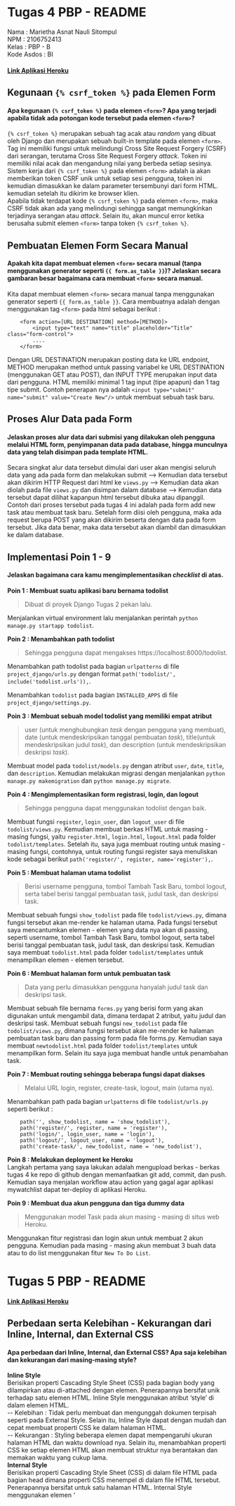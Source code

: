 # Tugas 4 PBP - README
Nama : Marietha Asnat Nauli Sitompul <br />
NPM : 2106752413 <br />
Kelas : PBP - B <br />
Kode Asdos : BI
#### [Link Aplikasi Heroku](https://tugas2pbpasnat.herokuapp.com/todolist/)

## Kegunaan `{% csrf_token %}` pada Elemen Form
#### Apa kegunaan `{% csrf_token %}` pada elemen `<form>`? Apa yang terjadi apabila tidak ada potongan kode tersebut pada elemen `<form>`?
`{% csrf_token %}` merupakan sebuah tag acak atau _random_ yang dibuat oleh Django dan merupakan sebuah built-in template pada elemen `<form>`. Tag ini memiliki fungsi untuk melindungi Cross Site Request Forgery (CSRF) dari serangan, terutama Cross Site Request Forgery _attack_. Token ini memiliki nilai acak dan mengandung nilai yang berbeda setiap sesinya. Sistem kerja dari `{% csrf_token %}` pada elemen `<form>` adalah ia akan memberikan token CSRF unik untuk setiap sesi pengguna, token ini kemudian dimasukkan ke dalam parameter tersembunyi dari form HTML. kemudian setelah itu dikirim ke browser klien. <br />
Apabila tidak terdapat kode `{% csrf_token %}` pada elemen `<form>`, maka CSRF tidak akan ada yang melindungi sehingga sangat memungkinkan terjadinya serangan atau _attack_. Selain itu, akan muncul error ketika berusaha submit elemen `<form>` tanpa token `{% csrf_token %}`. <br />

## Pembuatan Elemen Form Secara Manual
#### Apakah kita dapat membuat elemen `<form>` secara manual (tanpa menggunakan generator seperti `{{ form.as_table }}`)? Jelaskan secara gambaran besar bagaimana cara membuat `<form>` secara manual.
Kita dapat membuat elemen `<form>` secara manual tanpa menggunakan generator seperti `{{ form.as_table }}`. Cara membuatnya adalah dengan menggunakan tag `<form>` pada html sebagai berikut : <br />
```
    <form action=[URL DESTINATION] method=[METHOD]>
        <input type="text" name="title" placeholder="Title" class="form-control">
        ....
    </form>
```
Dengan URL DESTINATION merupakan posting data ke URL endpoint, METHOD merupakan method untuk passing variabel ke URL DESTINATION (menggunakan GET atau POST), dan INPUT TYPE merupakan input data dari pengguna. HTML memiliki minimal 1 tag input (tipe apapun) dan 1 tag tipe submit. Contoh penerapan nya adalah `<input type="submit" name="submit" value="Create New"/>` untuk membuat sebuah task baru. <br />

## Proses Alur Data pada Form 
#### Jelaskan proses alur data dari submisi yang dilakukan oleh pengguna melalui HTML form, penyimpanan data pada database, hingga munculnya data yang telah disimpan pada template HTML.
Secara singkat alur data tersebut dimulai dari user akan mengisi seluruh data yang ada pada form dan melakukan submit --> Kemudian data tersebut akan dikirim HTTP Request dari html ke `views.py` --> Kemudian data akan diolah pada file `views.py` dan disimpan dalam database --> Kemudian data tersebut dapat dilihat kapanpun html tersebut dibuka atau dipanggil.  <br />
Contoh dari proses tersebut pada tugas 4 ini adalah pada form add new task atau membuat task baru. Setelah form diisi oleh pengguna, maka ada request berupa POST yang akan dikirim beserta dengan data pada form tersebut. Jika data benar, maka data tersebut akan diambil dan dimasukkan ke dalam database.  <br />

## Implementasi Poin 1 - 9
#### Jelaskan bagaimana cara kamu mengimplementasikan _checklist_ di atas.
**Poin 1 : Membuat suatu aplikasi baru bernama todolist** <br />
> Dibuat di proyek Django Tugas 2 pekan lalu. <br />

Menjalankan virtual environment lalu menjalankan perintah `python manage.py startapp todolist`. <br />

**Poin 2 : Menambahkan path todolist** <br />
> Sehingga pengguna dapat mengakses https://localhost:8000/todolist. <br />

Menambahkan path todolist pada bagian `urlpatterns` di file `project_django/urls.py` dengan format `path('todolist/', include('todolist.urls')),`. <br />

Menambahkan `todolist` pada bagian `INSTALLED_APPS` di file `project_django/settings.py`. <br />

**Poin 3 : Membuat sebuah model todolist yang memiliki empat atribut** <br />
> user (untuk menghubungkan _task_ dengan pengguna yang membuat), date (untuk mendeskripsikan tanggal pembuatan _task_), title(untuk mendeskripsikan judul _task_), dan description (untuk mendeskripsikan deskripsi _task_). <br />

Membuat model pada `todolist/models.py` dengan atribut `user`, `date`, `title`, dan `description`. Kemudian melakukan migrasi dengan menjalankan `python manage.py makemigration` dan `python manage.py migrate`. <br />

**Poin 4 :  Mengimplementasikan form registrasi, login, dan logout** <br />
> Sehingga pengguna dapat menggunakan todolist dengan baik. <br />

Membuat fungsi `register`, `login_user`, dan `logout_user` di file `todolist/views.py`. Kemudian membuat berkas HTML untuk masing - masing fungsi, yaitu `register.html`, `login.html`, `logout.html` pada folder `todolist/templates`. Setelah itu, saya juga membuat routing untuk masing - masing fungsi, contohnya, untuk routing fungsi register saya menuliskan kode sebagai berikut `path('register/', register, name='register'),`. <br />

**Poin 5 : Membuat halaman utama todolist** <br />
> Berisi username pengguna, tombol Tambah Task Baru, tombol logout, serta tabel berisi tanggal pembuatan task, judul task, dan deskripsi task. <br />

Membuat sebuah fungsi `show_todolist` pada file `todolist/views.py`, dimana fungsi tersebut akan me-render ke halaman utama. Pada fungsi tersebut saya mencantumkan elemen - elemen yang data nya akan di passing, seperti username, tombol Tambah Task Baru, tombol logout, serta tabel berisi tanggal pembuatan task, judul task, dan deskripsi task. Kemudian saya membuat `todolist.html` pada folder `todolist/templates` untuk menampilkan elemen - elemen tersebut. <br />

**Poin 6 : Membuat halaman form untuk pembuatan task** <br />
> Data yang perlu dimasukkan pengguna hanyalah judul task dan deskripsi task. <br />

Membuat sebuah file bernama `forms.py` yang berisi form yang akan digunakan untuk mengambil data, dimana terdapat 2 atribut, yaitu judul dan deskripsi task. Membuat sebuah fungsi `new_todolist` pada file `todolist/views.py`, dimana fungsi tersebut akan me-render ke halaman pembuatan task baru dan passing form pada file forms.py. Kemudian saya membuat `newtodolist.html` pada folder `todolist/templates` untuk menampilkan form. Selain itu saya juga membuat handle untuk penambahan task. <br />

**Poin 7 : Membuat routing sehingga beberapa fungsi dapat diakses** <br />
> Melalui URL login, register, create-task, logout, main (utama nya). <br />

Menambahkan path pada bagian `urlpatterns` di file `todolist/urls.py` seperti berikut :<br />
```
    path('', show_todolist, name = 'show_todolist'), 
    path('register/', register, name = 'register'),
    path('login/', login_user, name = 'login'),
    path('logout/', logout_user, name = 'logout'),
    path('create-task/', new_todolist, name = 'new_todolist'),
```

**Poin 8 :  Melakukan deployment ke Heroku** <br />
Langkah pertama yang saya lakukan adalah mengupload berkas - berkas tugas 4 ke repo di github dengan memanfaatkan git add, commit, dan push. Kemudian saya menjalan workflow atau action yang gagal agar aplikasi mywatchlist dapat ter-deploy di aplikasi Heroku. <br />

**Poin 9 : Membuat dua akun pengguna dan tiga dummy data** <br />
> Menggunakan model Task pada akun masing - masing di situs web Heroku. <br />

Menggunakan fitur registrasi dan login akun untuk membuat 2 akun pengguna. Kemudian pada masing - masing akun membuat 3 buah data atau to do list menggunakan fitur `New To Do List`.


# Tugas 5 PBP - README
#### [Link Aplikasi Heroku](https://tugas2pbpasnat.herokuapp.com/todolist/)

## Perbedaan serta Kelebihan - Kekurangan dari Inline, Internal, dan External CSS
#### Apa perbedaan dari Inline, Internal, dan External CSS? Apa saja kelebihan dan kekurangan dari masing-masing style?
**Inline Style** <br />
Berisikan properti Cascading Style Sheet (CSS) pada bagian body yang dilampirkan atau di-attached dengan elemen. Penerapannya bersifat unik terhadap satu elemen HTML. Inline Style menggunakan atribut ‘style’ di dalam elemen HTML. <br />
-- Kelebihan : Tidak perlu membuat dan mengunggah dokumen terpisah seperti pada External Style. Selain itu, Inline Style dapat dengan mudah dan cepat membuat properti CSS ke dalam halaman HTML. <br />
-- Kekurangan : Styling beberapa elemen dapat mempengaruhi ukuran halaman HTML dan waktu download nya. Selain itu, menambahkan properti CSS ke setiap elemen HTML akan membuat struktur nya berantakan dan memakan waktu yang cukup lama. <br />
**Internal Style** <br />
Berisikan properti Cascading Style Sheet (CSS) di dalam file HTML pada bagian head dimana properti CSS menempel di dalam file HTML tersebut. Penerapannya bersifat untuk satu halaman HTML. Internal Style menggunakan elemen ‘<style>’ pada bagian ‘<head>’. <br />
-- Kelebihan : Karena properti CSS berada pada file HTML yang sama, maka tidak perlu mengunggah banyak file. Selain itu, Inline Style dapat menggunakan class dan ID selector. <br />
-- Kekurangan : Menambahkan kode atau property ke dokumen HTML dapat meningkatkan ukuran halaman dan waktu loading web. Selain itu, karena Inline Style memiliki prioritas yang lebih tinggi, semua style yang berada pada Internal Style akan di-override oleh Inline Style. <br />
**External Style** <br />
Berisikan file CSS yang terpisah yang hanya berisi properti style dengan bantuan tag atribut. Properti CSS ditulis dalam file terpisah yang memiliki ekstensi .css yang kemudian di-link ke dokumen HTML menggunakan tag link. Untuk setiap elemen, style hanya dapat diatur sekali dan akan diterapkan di seluruh halaman web. Penerapannya bersifat untuk banyak halaman HTML. External Style menggunakan elemen ‘<link>’ untuk me-link¬ ke sebuah eksternal file CSS. <br />
-- Kelebihan : Karena properti CSS berada pada file yang terpisah, file HTML akan memiliki struktur yang lebih bersih dan berukuran lebih kecil. Selain itu, External Style dapat menggunakan file .css yang sama untuk beberapa halaman web. <br />
-- Kekurangan : Karena Inline dan Internal Style memiliki prioritas yang lebih tinggi, semua style yang berada pada External Style akan di-override oleh Inline dan Internal Style. Selain itu, mengunggah atau menautkan beberapa file CSS dapat meningkatkan waktu download web. Halaman web juga mungkin tidak di render dengan benar sampai CSS eksternal dimuat. <br />

## Tag HTML5
#### Jelaskan tag HTML5 yang kamu ketahui.
`<a>` : Mendefinisikan Hyperlink <br />
`<abbr>` : Mendefinisikan bentuk singkatan suatu kata atau frase yang lebih panjang <br />
`<address>` : Menspesifikasikan informasi kontak author <br />
`<area>` : Mendefinsikan sebuah spesifik area dalam image map <br />
`<article>` : Mendefinisikan sebuah artikel <br />
`<aside>` : Mendefinisikan beberapa konten yang berhubungan dengan konten halaman web <br />
`<audio>` : Memasukkan sound atau audio dalam dokumen HTML <br />
`<b>` : Menampilkan teks dalam style tebal atau bold <br />
`<base>` : Mendefiniskan URL dasar untuk semua URL relatif dalam dokumen <br />
`<bdi>` : Merepresentasikan teks yang terisolasi dengan tujuan text formatting <br />
`<bdo>` : Override teks direction <br />
`<blockquote>` : Merepresentasikan sebuah bagian yang diambil dari sumber lain <br />
`<body>` : Mendefinisikan bagian body suatu dokumen <br />
`<br>` : Menghasilkan sebuah line break <br />
`<button>` : Membuat sebuah tombol yang dapat di klik <br />
`<canvas>` : Mendefinisikan bagian atau wilayah dalam dokumen <br />
`<caption>` : Mendefinisikan caption atau judul suatu tabel <br />
`<cite>` : Menunjukkan kutipan atau referensi ke sumber lain <br />
`<code>` : Menspesifikasikan teks sebagai kode komputer <br />
`<col>` : Mendefinsikan nilai atribut untuk satu atau lebih kolom dalam tabel <br />
`<colgroup>` : Menentukan atribut untuk beberapa kolom dalam tabel <br />
`<data>` : Meletakkan konten yang memiliki terjemahan yang machine-readable <br />
`<datalist>` : Merepresentasikan set opsi yang telah ditentukan untuk suatu elemen input <br />
`<dd>` : Menspesifikasikan deskripsi pada dt dan dl <br />
`<del>` : Merepresentasikan teks yang telah dihapus dari dokumen <br />
`<details>` : Merepresentasikan widget dimana user dapat memperoleh informasi <br />
`<dfn>` : Menspesifikasikan sebuah definisi <br />
`<dialog>` : Mendefinsikan sebuah dialog box atau subwindow <br />
`<div>` : Menspesifikasikan sebuah bagian atau divisi dalam dokumen <br />
`<dl>` : Mendefinisikan sebuah list deskripsi <br />
`<dt>` : Mendefinsikan sebuah item pada list deskripsi <br />
`<em>` : Mendefinisikan teks yang ditekankan <br />
`<embed>` : Meletakkan aplikasi eksternal seperti konten media ke dalam dokumen HTML <br />
`<fieldset>` : Menentukan sebuah set mengenai form <br />
`<figcaption>` : Mendefinisikan sebuah keterangan atau legend untuk gambar <br />
`<figure>` : Merepresentasikan gambar yang diilustrasikan <br />
`<footer>` : Merepresentasikan footer sebuah dokumen atau bagian <br />
`<form>` : Mendefinisikan sebuah form HTML untuk input user <br />
`<head>` : Mendefinsikan bagian head dokumen seperti judul <br />
`<header>` : Merepresentasikan heade sebuah dokumen atau bagian <br />
`<hgroup>` : Mendefinsikan grup yang berisi header <br />
`<h1>` to `<h6>` : Mendefinisikan header HTML <br />
`<hr>` : Menghasilkan sebuah garis mendatar atau horizontal <br />
`<html>` : Mendefinisikan root dari suatu dokumen HTML <br />
`<i>` : Menampilkan teks dalam style miring atau italic <br />
`<iframe>` : Menampilkan sebuah url dalam Inline frame <br />
`<img>` : Merepresentasikan suatu gambar <br />
`<input>` : Mendefinisikan sebuah kontrol input <br />
`<ins>` : Mendefinisikan sebuah blok teks yang telah dimasukkan ke dalam dokumen <br />
`<kbd>` : Menentukan teks sebagai input keyboard <br />
`<keygen>` : Merepresentasikan kontrol untuk public-private key <br />
`<label>` : mendefinisikan sebuah label untuk kontrol input <br />
`<legend>` : Mendefinisikan caption untuk elemen fieldset <br />
`<li>` : Mendefiniskan sebuah list <br />
`<link>` : Mendefinisikan hubungan antara dokumen dan sumber eksternal <br />
`<main>` : Merepresentasikan bagian utama atau main dari program <br />
`<map>` : Mendefinisikan peta gambar dari sisi user <br />
`<mark>` : Merepresentasikan teks yang di-highlight untuk tujuan referensi <br />
`<menu>` : Merepresentasikan sebuah list commands <br />
`<menuitem>` : Mendefinsikan sebuah list commands yang dapat dilakukan oleh user <br />
`<meta>` : Menyediakan metadata terstruktur mengenai konten dalam dokumen <br />
`<meter>` : Merepresentasikan pengukuran skalaran dalam suatu range <br />
`<nav>` : Mendefinsikan sebuah bagian mengenai link navigasi <br />
`<noscript>` : Mendefinisikan konten alternative yang tidak mensupport frames <br />
`<object>` : Mendefinisikan sebuah object <br />
`<ol>` : Mendefinisikan list yang sudah terurut <br />
`<optgroup>` : Mendefinsikan sebuah kelompok yang berisi opsi yang saling berhubungan dalam section list <br />
`<option>` : Mendefinisikan opsi dalam selection list <br />
`<output>` : Merepresentasikan hasil dari suatu perhitungan <br />
`<p>` : Mendefinisikan paragraf <br />
`<param>` : Mendefinisikan sebuah parameter untuk suatu object <br />
`<picture>` : Mendefinisikan tempat untuk beberapa gambar <br />
`<pre>` : Mendefinisikan teks yang telah diformat <br />
`<progress>` : Merepresentasikan kemajuan penyelesaian suatu task <br />
`<q>` : Mendefinisikan kutipan Inline pendek <br />
`<rp>` : Menyediakan fall-bak parenthesis untuk browser yang tidak mensupport anotasi ruby <br />
`<rt>` : Mendefinisikan pengucapan suatu karakter yang direpresentasikan dalam anotasi ruby <br />
`<ruby>` : Mewakili anotasi ruby <br />
`<s>` : Mewakili konten yang sudah tidak akurat atau relevan <br />
`<samp>` : Menentukan teks sebagai output sampel dari suatu program <br />
`<script>` : Menempatkan skrip dalam dokumen untuk pemrosesan dari sisi klien <br />
`<section>` : Mendefinisikan bagian – bagian dari dokumen HTML <br />
`<select>` : Mendefinisikan daftar yang dipilih dalam suatu formulir <br />
`<small>` : Menampilkan teks dalam ukuran yang lebih kecil <br />
`<source>` : Mendefinisikan sumber media alternatif untuk elemen media <br />
`<span>` : Mendefinisikan bagian Inline Style <br />
`<strong>` : Menunjukkan teks yang ingin ditekankan <br />
`<tyle>` : Merepresentasikan informasi style ke dalam head dokumen <br />
`<sub>` : Mendefinisikan teks subscript <br />
`<summary>` : Mendefinisikan ringkasan untuk elemen details <br />
`<sup>` : Mendefinisikan teks superscript <br />
`<svg>` : Meletakkan konten SVG dalam dokumen HTML <br />
`<table>` : Mendefinisikan sebuah tabel <br />
`<tbody>` : Mengelompokkan sekumpulan baris yang mendefinisikan isi utama tabel <br />
`<td>` : Mendefinisikan cell dalam tabel <br />
`<template>` : Mendefinisikan elemen yang harus disembunyikan saat halaman HTML digunakan <br />
`<textarea>` : Mendefinisikan multi-line input teks <br />
`<tfoot>` : Mengelompokkan sekumpulan baris yang meringkas kolom tabel <br />
`<th>` : Mendefinisikan cell paling atas dalam tabel <br />
`<thead>` : Mengelompokkan sekumpulan baris yang menjelaskan kolom tabel <br />
`<time>` : Merepresentasikan waktu dan/atau tanggal <br />
`<title>` : Mendefinisikan judul untuk dokumen HTML <br />
`<tr>` : Mendefinisikan baris atau row dalam tabel <br />
`<track>` : Mendefinisikan text track dari elemen media <br />
`<u>` : Menampilkan teks dengan garis bawah <br />
`<ul>` : Mendefinisikan daftar yang tidak berurutan <br />
`<var>` : Mendefinisikan sebuah variabel <br />
`<video>` : Meletakkan video dalam dokumen HTML <br />
`<wbr>` : Merepresentasikan peluang sebuah line break <br />

## Tipe - Tipe CSS Selector
#### Jelaskan tipe-tipe CSS selector yang kamu ketahui.
**a. Simple Selector** : Memilih elemen berdasarkan nama, id, atau class. <br />
= Element selector (element) (Memilih elemen HTML berdasarkan nama elemennya), ID selector (#id) (Menggunakan atribut id suatu elemen HTML yang bersifat unik untuk memilih satu elemen spesifik), Class selector (.class atau element.class) (Memilih elemen HTML dengan spesifik atribut class tertentu), Universal selector (`*`) (Memilih semua elemen HTML pada halaman web), Grouping selector (element, element, …) (Memilih semua elemen HTML dengan definisi style yang sama). <br />
**b. Combinator Selector** : Memilih elemen berdasarkan hubungan spesifik antar elemen. <br />
= Descendant selector (element element (space)) (Memilih semua elemen yang merupakan turunan dari elemen tertentu), Child selector (element>element (>)) (Memilih semua elemen yang merupakan anak dari elemen tertentu), Adjacent Sibling selector (element+element (+)) (Memilih elemen yang berada di posisi langsung setelah elemen tertentu dan harus memiliki elemen parent yang sama), General Sibling selector (element1`~`element2) (Memilih semua elemen yang merupakan sibling berikutnya dari elemen tertentu). <br />
**c. Pseudo-class Selector** : Memilih elemen berdasarkan keadaan tertentu. <br />
= :active (Memilih link aktif), :checked (Memilih semua elemen input yang sudah dicek), :disabled (Memilih semua elemen input yang dinonaktifkan), :empty (Memilih semua elemen p yang tidak memiliki anak), :enabled (Memilih semua elemen input yang diaktifkan), :first-child (Memilih semua elemen p yang merupakan anak pertama dari parentnya), :first-of-type (Memilih semua elemen p yang merupakan elemen p pertama dari parentnya), :focus (Memilih elemen input yang memiliki focus), :hover (Memilih link yang berada di bawah kursor mouse), :in-range (Memilih semua elemen input dengan nilai pada range tertentu), :invalid (Memilih semua elemen input dengan nilai tidak valid), :lang(language) (Memilih semua elemen p yang memiliki atribut lang), :last-child (Memilih semua elemen p yang merupakan anak terakhir dari parentnya), :last-of-type (Memilih semua elemen p yang merupakan elemen p terakhir dari parentnya), :link (Memilih semua link yang belum pernah dikunjungi), :not(selector) (Memilih semua elemen yang bukan merupakan elemen p), :nth-child(n) (Memilih semua elemen p yang merupakan anak ke-n dari parentnya), :nth-last-child(n) (Memilih semua elemen p yang merupakan anak ke-n terakhir dari parentnya), :nth-last-of-type(n) (Memilih semua elemen p yang merupakan elemen p ke-n terakhir dari parentnya), :nth-of-type(n) (Memilih semua elemen p yang merupakan elemen p ke-n parentnya), :only-of-type (Memilih semua elemen p yang merupakan satu – satunya elemen p dari parentnya), :only-child (Memilih semua elemen p yang merupakan satu – satunya anak dari parentnya), :optional (Memilih semua elemen input yang tidak memiliki spesifik atribut required), :out-of-range (Memilih semua elemen input dengan nilai di luar range), :read-only (Memilih semua elemen input yang memiliki atribut readonly), :read-write (Memilih semua elemen input yang tidak ada atribut readonly), :required (Memilih semua elemen input dengan spesifik atribut required), :root (Memilih elemen root milik dokumen), :target (Memilih element yang sedang aktif yang berisi nama target nya), :valid (Memilih semua elemen input dengan nilai valid), :visited (Memilih semua link yang sudah pernah dikunjungi). <br />
**d. Pseudo-elements Selector** : Memilih dan styling sebuah bagian dari suatu elemen. <br />
= : :after (Menyisipkan beberapa konten setelah konten suatu elemen), : :before (Menyisipkan beberapa konten sebelum konten suatu elemen), : :first-letter (Menambahkan style khusus ke huruf pertama sebuah teks), : :first-line (Menambahkan style khusus ke baris pertama sebuah teks), : :marker (Memilih marker dari daftar item), : :selection (Memilih porsi tertentu dari suatu elemen yang sedang dipilih oleh user). <br />
**e. Attribute Selector** : Memilih elemen berdasarkan atribut atau nilai atributnya. <br />
= [attribute] selector ([attribute]) (Memilih elemen dengan atribut tertentu), [attribute=”value”] selector ([attribute=value]) (Memilih elemen dengan atribut dan nilai tertentu), [attribute~=”value”] selector ([attribute~=value]) (Memilih elemen dengan nilai atribut yang mengandung kata tertentu), [attribute|=”value”] selector ([attribute|=value]) (Memilih elemen dengan atribut yang ditentukan, dimana nilai yang ditentukan sama persis dengan nilainya), [attribute^=”value”] selector ([attribute^=value]) (Memilih elemen dengan atribut yang ditentukan, dimana nilainya dimulai dari nilai yang ditentukan), [attribute$=”value”] selector ([attribute$=value]) (Memilih elemen yang nilai atributnya diakhiri dengan nilai tertentu), [attribute*=”value”] selector ([attribute*=value]) (Memilih elemen yang nilai atributnya mengandung nilai tertentu). <br />

## Implementasi Poin 1-2
#### Jelaskan bagaimana cara kamu mengimplementasikan checklist di atas.
> Kustomisasi templat HTML yang telah dibuat pada Tugas 4 dengan menggunakan CSS atau CSS framework (seperti Bootstrap, Tailwind, Bulma). <br />
> Ketentuan 1 : Kustomisasi templat untuk halaman login, register, dan create-task semenarik mungkin. <br />
> Ketentuan 2 : Kustomisasi halaman utama todo list menggunakan cards. (Satu card mengandung satu task). <br />
> Membuat keempat halaman yang dikustomisasi menjadi responsive. <br />

Saya menggunakan bantuan CSS framework Bootstrap untuk melakukan kustomisasi templat halaman login, register, create-task, dan halaman utama to do list. Langkah pertama yang saya lakukan adalah menambahkan link bootsrap pada file `base.html`. Kemudian saya melakukan perubahan pada style dan hal - hal lain pada elemen - elemen HTML tersebut. Kemudian saya membuat keempat halaman yang sudah saya kustomisasi tersebut menjadi responsive. Hal terakhir yang saya lakukan ada melakukan add, commit, dan push ke Github. <br />
